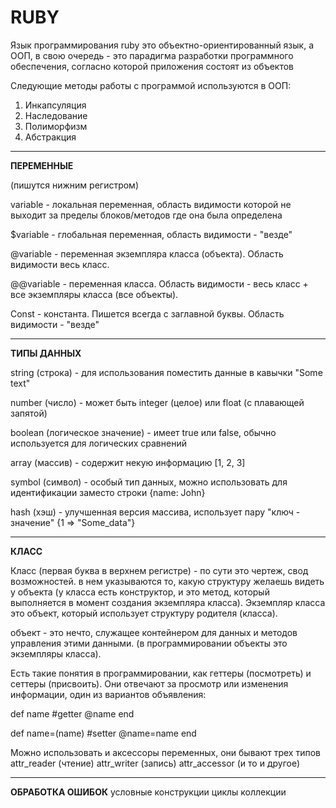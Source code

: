 RUBY
=====
Язык программирования ruby это объектно-ориентированный язык, а ООП, в свою очередь - это парадигма разработки программного обеспечения, согласно которой приложения состоят из объектов

Следующие методы работы с программой используются в ООП:

1. Инкапсуляция
2. Наследование
3. Полиморфизм
4. Абстракция

****************************************************************************************************

**ПЕРЕМЕННЫЕ**

 (пишутся нижним регистром) 

variable - локальная переменная, область видимости которой не выходит за пределы блоков/методов где она была определена

$variable - глобальная переменная, область видимости - "везде"

@variable - переменная экземпляра класса (объекта). Область видимости весь класс.

@@variable - переменная класса. Область видимости - весь класс + все экземпляры класса (все объекты).

Const - константа. Пишется всегда с заглавной буквы. Область видимости - "везде"

****************************************************************************************************

**ТИПЫ ДАННЫХ**

string (строка) - для использования поместить данные в кавычки "Some text"

number (число) - может быть integer (целое) или float (с плавающей запятой)

boolean (логическое значение) - имеет true или false, обычно используется для логических сравнений

array (массив) - содержит некую информацию [1, 2, 3]

symbol (символ) - особый тип данных, можно использовать для идентификации заместо строки {name: John}

hash (хэш) - улучшенная версия массива, использует пару "ключ - значение" {1 => "Some_data"}

****************************************************************************************************

**КЛАСС**

Класс (первая буква в верхнем регистре) - по сути это чертеж, свод возможностей. в нем указываются то, какую структуру желаешь видеть у объекта (у класса есть конструктор, и это метод, который выполняется в момент создания экземпляра класса). Экземпляр класса это объект, который использует структуру родителя (класса).

объект - это нечто, служащее контейнером для данных и методов управления этими данными. (в программировании объекты это экземпляры класса).

Есть такие понятия в программировании, как геттеры (посмотреть) и сеттеры (присвоить). Они отвечают за просмотр или изменения информации, один из вариантов объявления:

def name #getter
    @name
end

def name=(name) #setter
    @name=name
end

Можно использовать и аксессоры переменных, они бывают трех типов
attr_reader (чтение)
attr_writer (запись)
attr_accessor (и то и другое)

****************************************************************************************************

**ОБРАБОТКА ОШИБОК**
условные конструкции
циклы
коллекции